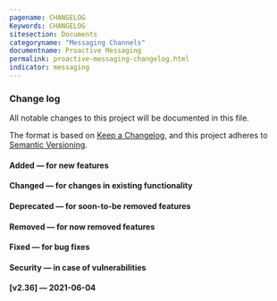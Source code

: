 ```yaml
---
pagename: CHANGELOG
Keywords: CHANGELOG
sitesection: Documents
categoryname: "Messaging Channels"
documentname: Proactive Messaging
permalink: proactive-messaging-changelog.html
indicator: messaging
---
```


### Change log

All notable changes to this project will be documented in this file.
 
The format is based on [Keep a Changelog](https://keepachangelog.com/), and this project adheres to [Semantic Versioning](https://semver.org/).

#### Added — for new features
#### Changed — for changes in existing functionality
#### Deprecated — for soon-to-be removed features
#### Removed — for now removed features
#### Fixed — for bug fixes
#### Security — in case of vulnerabilities
#### [v2.36] — 2021-06-04
